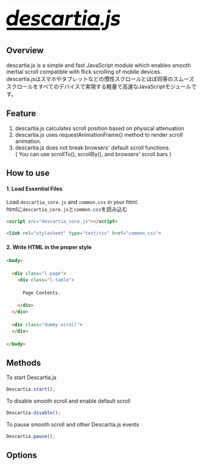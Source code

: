 <img src="images/descartia_logo_mini.png" width="300" alt="descartia.js">

## Overview
descartia.js is a simple and fast JavaScript module which enables smooth inertial scroll compatible with flick scrolling of mobile devices.  
descartia.jsはスマホやタブレットなどの慣性スクロールとほぼ同等のスムーズスクロールをすべてのデバイスで実現する軽量で高速なJavaScriptモジュールです。
## Feature
1. descartia.js calculates scroll position based on physical attenuation
2. descartia.js uses requestAnimationFrame() method to render scroll animation.
3. descartia.js does not break browsers' default scroll functions.  
( You can use scrollTo(), scrollBy(), and browsers' scroll bars )


## How to use
#### 1. Load Essential Files
Load `descartia_core.js` and `common.css` in your html.  
htmlに`descartia_core.js`と`common.css`を読み込む
```html
<script src="descartia_core.js"></script>
```  
```html
<link rel="stylesheet" type="text/css" href="common.css">
```
#### 2. Write HTML in the proper style
```html
<body>

  <div class="l-page">
    <div class="l-table">

      Page Contents.

    </div>
  </div>

  <div class="dummy-scroll">
  </div>

</body>
```  



## Methods
To start Descartia.js
```js
Descartia.start();
```
To disable smooth scroll and enable default scroll  
```js
Descartia.disable();
```  
To pause smooth scroll and other Descartia.js events  
```js
Descartia.pause();
```
## Options
